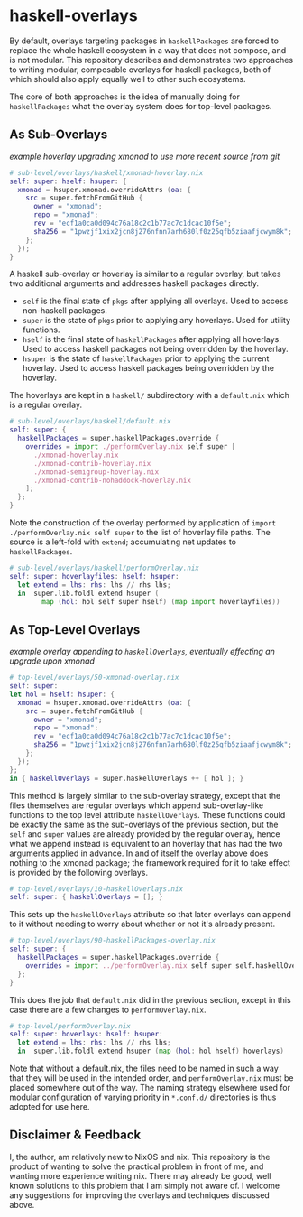 # haskell-overlays
By default, overlays targeting packages in `haskellPackages` are forced to replace the whole haskell ecosystem in a way that does not compose, and is not modular.
This repository describes and demonstrates two approaches to writing modular, composable overlays for haskell packages, both of which should also apply equally well to other such ecosystems.

The core of both approaches is the idea of manually doing for `haskellPackages` what the overlay system does for top-level packages.

## As Sub-Overlays
_example hoverlay upgrading xmonad to use more recent source from git_
```nix
# sub-level/overlays/haskell/xmonad-hoverlay.nix
self: super: hself: hsuper: {
  xmonad = hsuper.xmonad.overrideAttrs (oa: {
    src = super.fetchFromGitHub {
      owner = "xmonad";
      repo = "xmonad";
      rev = "ecf1a0ca0d094c76a18c2c1b77ac7c1dcac10f5e";
      sha256 = "1pwzjf1xix2jcn8j276nfnn7arh680lf0z25qfb5ziaafjcwym8k";
    };
  });
}
```
A haskell sub-overlay or hoverlay is similar to a regular overlay, but takes two additional arguments and addresses haskell packages directly.
  - `self` is the final state of `pkgs` after applying all overlays. Used to access non-haskell packages.
  - `super` is the state of `pkgs` prior to applying any hoverlays. Used for utility functions.
  - `hself` is the final state of `haskellPackages` after applying all hoverlays. Used to access haskell packages not being overridden by the hoverlay.
  - `hsuper` is the state of `haskellPackages` prior to applying the current hoverlay. Used to access haskell packages being overridden by the hoverlay.

The hoverlays are kept in a `haskell/` subdirectory with a `default.nix` which is a regular overlay.
```nix
# sub-level/overlays/haskell/default.nix
self: super: {
  haskellPackages = super.haskellPackages.override {
    overrides = import ./performOverlay.nix self super [
      ./xmonad-hoverlay.nix
      ./xmonad-contrib-hoverlay.nix
      ./xmonad-semigroup-hoverlay.nix
      ./xmonad-contrib-nohaddock-hoverlay.nix
    ];
  };
}
```
Note the construction of the overlay performed by application of `import ./performOverlay.nix self super` to the list of hoverlay file paths. The source is a left-fold with `extend`; accumulating net updates to `haskellPackages`.
```nix
# sub-level/overlays/haskell/performOverlay.nix
self: super: hoverlayfiles: hself: hsuper:
  let extend = lhs: rhs: lhs // rhs lhs;
  in  super.lib.foldl extend hsuper (
        map (hol: hol self super hself) (map import hoverlayfiles))
```

## As Top-Level Overlays
_example overlay appending to `haskellOverlays`, eventually effecting an upgrade upon xmonad_
```nix
# top-level/overlays/50-xmonad-overlay.nix
self: super:
let hol = hself: hsuper: {
  xmonad = hsuper.xmonad.overrideAttrs (oa: {
    src = super.fetchFromGitHub {
      owner = "xmonad";
      repo = "xmonad";
      rev = "ecf1a0ca0d094c76a18c2c1b77ac7c1dcac10f5e";
      sha256 = "1pwzjf1xix2jcn8j276nfnn7arh680lf0z25qfb5ziaafjcwym8k";
    };
  });
};
in { haskellOverlays = super.haskellOverlays ++ [ hol ]; }
```
This method is largely similar to the sub-overlay strategy, except that the files themselves are regular overlays which append sub-overlay-like functions to the top level attribute `haskellOverlays`.
These functions could be exactly the same as the sub-overlays of the previous section, but the `self` and `super` values are already provided by the regular overlay, hence what we append instead is equivalent to an hoverlay that has had the two arguments applied in advance.
In and of itself the overlay above does nothing to the xmonad package; the framework required for it to take effect is provided by the following overlays.
```nix
# top-level/overlays/10-haskellOverlays.nix
self: super: { haskellOverlays = []; }
```
This sets up the `haskellOverlays` attribute so that later overlays can append to it without needing to worry about whether or not it's already present.
```nix
# top-level/overlays/90-haskellPackages-overlay.nix
self: super: {
  haskellPackages = super.haskellPackages.override {
    overrides = import ../performOverlay.nix self super self.haskellOverlays;
  };
}
```
This does the job that `default.nix` did in the previous section, except in this case there are a few changes to `performOverlay.nix`.
```nix
# top-level/performOverlay.nix
self: super: hoverlays: hself: hsuper:
  let extend = lhs: rhs: lhs // rhs lhs;
  in  super.lib.foldl extend hsuper (map (hol: hol hself) hoverlays)
```
Note that without a default.nix, the files need to be named in such a way that they will be used in the intended order, and `performOverlay.nix` must be placed somewhere out of the way.
The naming strategy elsewhere used for modular configuration of varying priority in `*.conf.d/` directories is thus adopted for use here.

## Disclaimer & Feedback
I, the author, am relatively new to NixOS and nix.
This repository is the product of wanting to solve the practical problem in front of me, and wanting more experience writing nix.
There may already be good, well known solutions to this problem that I am simply not aware of.
I welcome any suggestions for improving the overlays and techniques discussed above.
